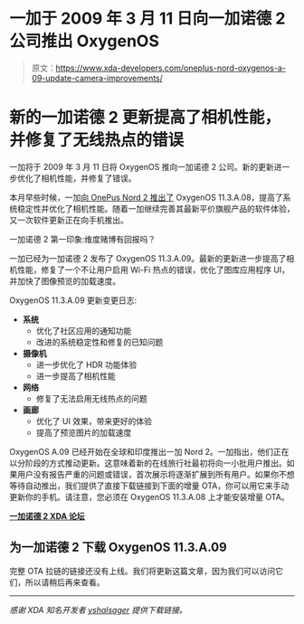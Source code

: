 # 一加于 2009 年 3 月 11 日向一加诺德 2 公司推出 OxygenOS

> 原文：<https://www.xda-developers.com/oneplus-nord-oxygenos-a-09-update-camera-improvements/>

# 新的一加诺德 2 更新提高了相机性能，并修复了无线热点的错误

一加将于 2009 年 3 月 11 日将 OxygenOS 推向一加诺德 2 公司。新的更新进一步优化了相机性能，并修复了错误。

本月早些时候，一加[向 OnePus Nord 2 推出了](https://www.xda-developers.com/oneplus-nord-2-update-stability-improvements-camera-optimizations/) OxygenOS 11.3.A.08，提高了系统稳定性并优化了相机性能。随着一加继续完善其最新平价旗舰产品的软件体验，又一次软件更新正在向手机推出。

一加诺德 2 第一印象:维度赌博有回报吗？

一加已经为一加诺德 2 发布了 OxygenOS 11.3.A.09。最新的更新进一步提高了相机性能，修复了一个不让用户启用 Wi-Fi 热点的错误，优化了图库应用程序 UI，并加快了图像预览的加载速度。

OxygenOS 11.3.A.09 更新变更日志:

*   **系统**
    *   优化了社区应用的通知功能
    *   改进的系统稳定性和修复的已知问题
*   **摄像机**
    *   进一步优化了 HDR 功能体验
    *   进一步提高了相机性能
*   **网络**
    *   修复了无法启用无线热点的问题
*   **画廊**
    *   优化了 UI 效果，带来更好的体验
    *   提高了预览图片的加载速度

OxygenOS A.09 已经开始在全球和印度推出一加 Nord 2。一加指出，他们正在以分阶段的方式推动更新。这意味着新的在线旅行社最初将向一小批用户推出。如果用户没有报告严重的问题或错误，首次展示将逐渐扩展到所有用户。如果你不想等待自动推出，我们提供了直接下载链接到下面的增量 OTA，你可以用它来手动更新你的手机。请注意，您必须在 OxygenOS 11.3.A.08 上才能安装增量 OTA。

**[一加诺德 2 XDA 论坛](https://forum.xda-developers.com/f/oneplus-nord-2-5g.12375/)**

## 为一加诺德 2 下载 OxygenOS 11.3.A.09

完整 OTA 拉链的链接还没有上线。我们将更新这篇文章，因为我们可以访问它们，所以请稍后再来查看。

* * *

*感谢 XDA 知名开发者 [yshalsager](https://forum.xda-developers.com/m/yshalsager.6084385/) 提供下载链接。*